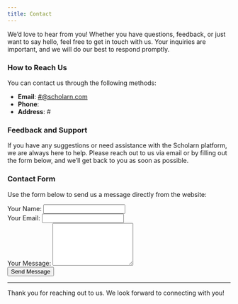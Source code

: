```yaml
---
title: Contact
---
```


We’d love to hear from you! Whether you have questions, feedback, or just want to say hello, feel free to get in touch with us. Your inquiries are important, and we will do our best to respond promptly.

### How to Reach Us

You can contact us through the following methods:

- **Email**: [#@scholarn.com](mailto:#@scholarn.com)
- **Phone**: 
- **Address**: #

### Feedback and Support

If you have any suggestions or need assistance with the Scholarn platform, we are always here to help. Please reach out to us via email or by filling out the form below, and we’ll get back to you as soon as possible.

### Contact Form

Use the form below to send us a message directly from the website:

<form action="https://formspree.io/your-email@domain.com" method="POST">
    <label for="name">Your Name:</label>
    <input type="text" id="name" name="name" required>
    <br>
    <label for="email">Your Email:</label>
    <input type="email" id="email" name="_replyto" required>
    <br> 
    <label for="message">Your Message:</label>
    <textarea id="message" name="message" rows="6" required></textarea>
    <br>
    <button type="submit">Send Message</button>
</form>

---

Thank you for reaching out to us. We look forward to connecting with you!

